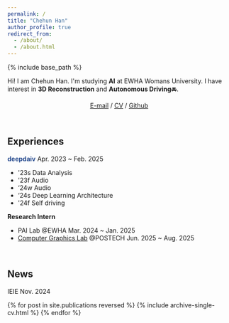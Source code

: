 ```yaml
---
permalink: /
title: "Chehun Han"
author_profile: true
redirect_from: 
  - /about/
  - /about.html
---
```


{% include base_path %}

Hi! I am Chehun Han. I'm studying **AI** at EWHA Womans University. I have interest in **3D Reconstruction** and **Autonomous Driving**🚘.

<p align="center">
  <a href="chehunhan16@gmail.com">E-mail</a> /
  <a href="/path/to/your_cv.pdf" target="_blank">CV</a> /
  <a href="https://github.com/chehun16">Github</a>
</p>


<br>

Experiences
------
<a href="https://deepdaiv.oopy.io/" style="color: #264a8e; text-decoration: none;">**deepdaiv**</a> Apr. 2023 ~ Feb. 2025
- '23s Data Analysis
- '23f Audio
- ‘24w Audio
- ‘24s Deep Learning Architecture
- '24f Self driving

**Research Intern**
- PAI Lab @EWHA Mar. 2024 ~ Jan. 2025
- [Computer Graphics Lab](https://cg.postech.ac.kr/) @POSTECH Jun. 2025 ~ Aug. 2025


<br>

News
------

IEIE Nov. 2024
<style>
  .no-bullet {
    list-style: none;
    padding-left: 0;
  }
</style>

<ul class="no-bullet">
  {% for post in site.publications reversed %}
    {% include archive-single-cv.html %}
  {% endfor %}
</ul>
